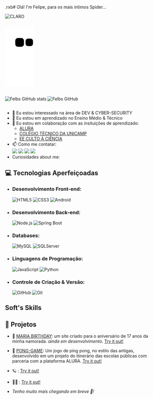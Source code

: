 .rxb# Olá! I'm Felipe, para os mais intimos Spider...

![CLARO](https://img.shields.io/badge/hello-world-white) ![]() ![]() ![]()

##

![Snake Gif](https://github.com/FelipeRobinson/FelipeRobinson/blob/output/github-contribution-grid-snake-dark.svg)

##

![Felbs GitHub stats](https://github-readme-stats.vercel.app/api?username=FelipeRobinson&theme=chartreuse-dark)
![Felbs GitHub ](https://github-readme-stats.vercel.app/api/top-langs/?username=FelipeRobinson&layout=compact&langs_count=16&theme=chartreuse-dark)

##

- 👀 Eu estou interessado na área de DEV & CYBER-SECURITY <br>
- 🌱 Eu estou em aprendizado no Ensino Médio & Técnico <br>
- 💞 Eu estou em colaboração com as insituições de aprendizado: 
    - <a href="https://alura.com">ALURA</a>
    - <a href="https://cotuca.unicamp.br/"> COLÉGIO TÉCNICO DA UNICAMP</a>
    - <a href="https://cultoaciencia.net/">EE CULTO À CIÊNCIA</a> <br>
- 📫 Como me contatar:
    <div> 
        <a href="https://www.instagram.com/felip.spider/" target="_blank"><img src="https://img.shields.io/badge/-Instagram-%23E4405F?style=for-the-badge&logo=instagram&logoColor=white" target="_blank"></a>
        <a href="https://discord.com/channels/@me/674573799265665035" target="_blank"><img src="https://img.shields.io/badge/Discord-7289DA?style=for-the-badge&logo=discord&logoColor=white" target="_blank"></a> 
        <a href = "mailto:feliperobinsonprofissional@gmail.com"><img src="https://img.shields.io/badge/-Gmail-%23333?style=for-the-badge&logo=gmail&logoColor=white" target="_blank"></a>
        <a href="https://www.linkedin.com/in/feliperobinson/" target="_blank"><img src="https://img.shields.io/badge/-LinkedIn-%230077B5?style=for-the-badge&logo=linkedin&logoColor=white" target="_blank"></a>     
    </div>
- Curiosidades about me:


<!--
<div style="display: inline_block"><br>
  <img align="center" alt="Felipe-Js" height="30" width="40" src="https://raw.githubusercontent.com/devicons/devicon/master/icons/javascript/javascript-plain.svg">
  <img align="center" alt="Felipe-HTML" height="30" width="40" src="https://raw.githubusercontent.com/devicons/devicon/master/icons/html5/html5-original.svg">
  <img align="center" alt="Felipe-CSS" height="30" width="40" src="https://raw.githubusercontent.com/devicons/devicon/master/icons/css3/css3-original.svg">
</div>
-->

##


##

## 💻 Tecnologias Aperfeiçoadas
- ### Desenvolvimento Front-end: <br>
  ![HTML5](https://img.shields.io/badge/HTML5-E34F26?style=for-the-badge&logo=html5&logoColor=white)
  ![CSS3](https://img.shields.io/badge/CSS3-1572B6?style=for-the-badge&logo=css3&logoColor=white)
  ![Android](https://img.shields.io/badge/Android-3DDC84?style=for-the-badge&logo=android&logoColor=white)
- ### Desenvolvimento Back-end: <br>
  ![Node.js](https://img.shields.io/badge/Node.js-339933?style=for-the-badge&logo=node.js&logoColor=white)
  ![Spring Boot](https://img.shields.io/badge/Spring_Boot-6DB33F?style=for-the-badge&logo=spring-boot&logoColor=white)
- ### Databases: <br>
  ![MySQL](https://img.shields.io/badge/MySQL-4479A1?style=for-the-badge&logo=mysql&logoColor=white)
  ![SQLServer](https://img.shields.io/badge/Microsoft_SQL_Server-CC2927?style=for-the-badge&logo=microsoft-sql-server&logoColor=white)
- ### Linguagens de Programação: <br>
  ![JavaScript](https://img.shields.io/badge/JavaScript-F7DF1E?style=for-the-badge&logo=javascript&logoColor=black)
  ![Python](https://img.shields.io/badge/Python-3776AB?style=for-the-badge&logo=python&logoColor=white)
- ### Controle de Criação & Versão: <br>
  ![GitHub](https://img.shields.io/badge/GitHub-181717?style=for-the-badge&logo=github&logoColor=white)
  ![Git](https://img.shields.io/badge/Git-F05032?style=for-the-badge&logo=git&logoColor=white)
  
##  Soft's Skills


## 🔭 Projetos
- 🎨 [MARIA BIRTHDAY](https://github.com/FelipeRobinson/MARIA_1.7): um site criado para o aniversário de 17 anos da minha namorada. *ainda em desenvolvimento*. [Try it out!](https://mariabirthday-kaq8ysmt3-feliperobinsons-projects.vercel.app/)
- 🧠 [PONG-GAME](https://github.com/FelipeRobinson/PONG-GAME): Um jogo de ping pong, no estilo das antigas, desenvolvido em um projeto do itinerário das escolas públicas com parceria com a plataforma ALURA. [Try it out!](https://editor.p5js.org/FelipeSpider/sketches/reH2mviDs)
- 🪐 [](https://github.com/FelipeRobinson): [Try it out!]()
- 👩‍🚀 [](https://github.com/FelipeRobinson): [Try it out!]()

- *Tenho muito mais chegando em breve 🤫!*
